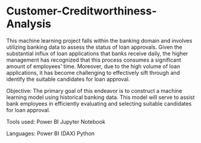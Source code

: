 # Customer-Creditworthiness-Analysis

This machine learning project falls within the banking domain and involves utilizing banking data to assess the status of loan approvals. Given the substantial influx of loan applications that banks receive daily, the higher management has recognized that this process consumes a significant amount of employees' time. Moreover, due to the high volume of loan applications, it has become challenging to effectively sift through and identify the suitable candidates for loan approval.

Objective:
The primary goal of this endeavor is to construct a machine learning model using historical banking data. This model will serve to assist bank employees in efficiently evaluating and selecting suitable candidates for loan approval.

Tools used:
Power BI
Jupyter Notebook

Languages:
Power BI (DAX)
Python

